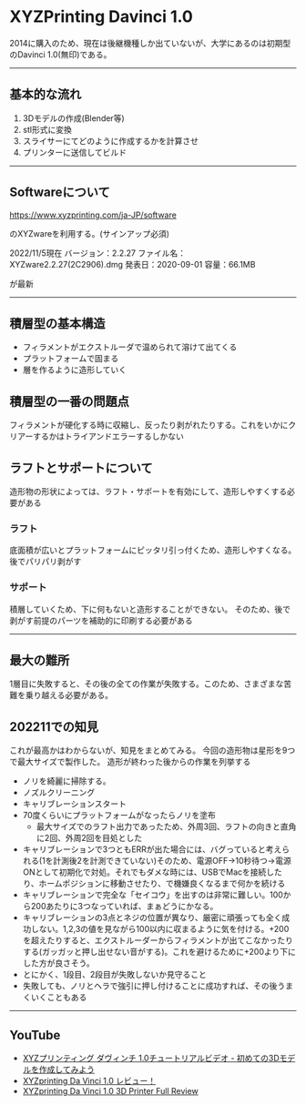 # XYZPrinting Davinci 1.0

2014に購入のため、現在は後継機種しか出ていないが、大学にあるのは初期型のDavinci 1.0(無印)である。

---
## 基本的な流れ
1.  3Dモデルの作成(Blender等)
2.  stl形式に変換
3.  スライサーにてどのように作成するかを計算させ
4.  プリンターに送信してビルド

---
## Softwareについて
https://www.xyzprinting.com/ja-JP/software

のXYZwareを利用する。(サインアップ必須)

2022/11/5現在 
バージョン：2.2.27
ファイル名：XYZware2.2.27(2C2906).dmg
発表日：2020-09-01
容量：66.1MB

が最新

---
## 積層型の基本構造
- フィラメントがエクストルーダで温められて溶けて出てくる
- プラットフォームで固まる
- 層を作るように造形していく

## 積層型の一番の問題点
フィラメントが硬化する時に収縮し、反ったり剥がれたりする。これをいかにクリアーするかはトライアンドエラーするしかない

## ラフトとサポートについて

造形物の形状によっては、ラフト・サポートを有効にして、造形しやすくする必要がある

### ラフト
底面積が広いとプラットフォームにピッタリ引っ付くため、造形しやすくなる。後でパリパリ剥がす

### サポート
積層していくため、下に何もないと造形することができない。
そのため、後で剥がす前提のパーツを補助的に印刷する必要がある

---
## 最大の難所
1層目に失敗すると、その後の全ての作業が失敗する。このため、さまざまな苦難を乗り越える必要がある。

## 202211での知見
これが最高かはわからないが、知見をまとめてみる。
今回の造形物は星形を9つで最大サイズで製作した。
造形が終わった後からの作業を列挙する

- ノリを綺麗に掃除する。
- ノズルクリーニング
- キャリブレーションスタート
- 70度くらいにプラットフォームがなったらノリを塗布
  - 最大サイズでのラフト出力であったため、外周3回、ラフトの向きと直角に2回、外周2回を目処とした
- キャリブレーションで3つともERRが出た場合には、バグっていると考えられる(1を計測後2を計測できていない)そのため、電源OFF->10秒待つ->電源ONとして初期化で対処。それでもダメな時には、USBでMacを接続したり、ホームポジションに移動させたり、で機嫌良くなるまで何かを続ける
- キャリブレーションで完全な「セイコウ」を出すのは非常に難しい。100から200あたりに3つなっていれば、まぁどうにかなる。
- キャリブレーションの3点とネジの位置が異なり、厳密に頑張っても全く成功しない。1,2,3の値を見ながら100以内に収まるように気を付ける。+200を超えたりすると、エクストルーダーからフィラメントが出てこなかったりする(ガッガッと押し出せない音がする)。これを避けるために+200より下にした方が良さそう。
- とにかく、1段目、2段目が失敗しないか見守ること
- 失敗しても、ノリとヘラで強引に押し付けることに成功すれば、その後うまくいくこともある

---  
## YouTube
- [XYZプリンティング ダヴィンチ 1.0チュートリアルビデオ - 初めての3Dモデルを作成してみよう](https://www.youtube.com/watch?v=33EHJjzR53w)
- [XYZprinting Da Vinci 1.0 レビュー！](https://www.youtube.com/watch?v=H1VVJipAFZs)
- [XYZprinting Da Vinci 1.0 3D Printer Full Review](https://www.youtube.com/watch?v=hlLcecDXces)


